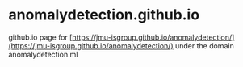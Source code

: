 # anomalydetection.github.io
github.io page for [https://jmu-isgroup.github.io/anomalydetection/](https://jmu-isgroup.github.io/anomalydetection/) under the domain anomalydetection.ml

